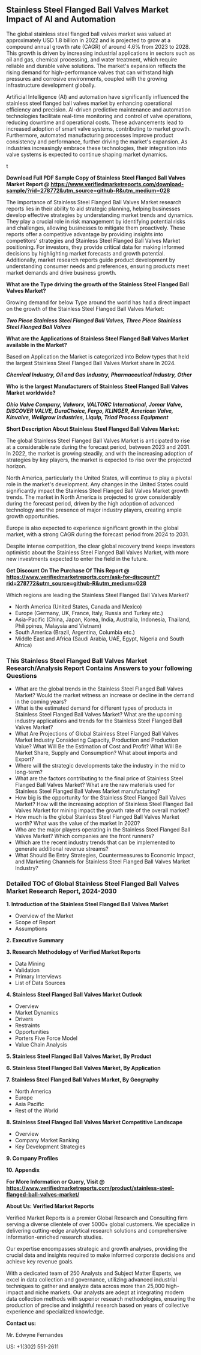 <h2>Stainless Steel Flanged Ball Valves Market Impact of AI and Automation</h2><p>The global stainless steel flanged ball valves market was valued at approximately USD 1.8 billion in 2022 and is projected to grow at a compound annual growth rate (CAGR) of around 4.6% from 2023 to 2028. This growth is driven by increasing industrial applications in sectors such as oil and gas, chemical processing, and water treatment, which require reliable and durable valve solutions. The market's expansion reflects the rising demand for high-performance valves that can withstand high pressures and corrosive environments, coupled with the growing infrastructure development globally.</p><p>Artificial Intelligence (AI) and automation have significantly influenced the stainless steel flanged ball valves market by enhancing operational efficiency and precision. AI-driven predictive maintenance and automation technologies facilitate real-time monitoring and control of valve operations, reducing downtime and operational costs. These advancements lead to increased adoption of smart valve systems, contributing to market growth. Furthermore, automated manufacturing processes improve product consistency and performance, further driving the market's expansion. As industries increasingly embrace these technologies, their integration into valve systems is expected to continue shaping market dynamics.</p>t</p><p id="" class=""><strong>Download Full PDF Sample Copy of Stainless Steel Flanged Ball Valves Market Report @ <a href="https://www.verifiedmarketreports.com/download-sample/?rid=278772&utm_source=github-R&utm_medium=028" target="_blank">https://www.verifiedmarketreports.com/download-sample/?rid=278772&utm_source=github-R&utm_medium=028</a></strong></p><p>The importance of&nbsp;Stainless Steel Flanged Ball Valves Market research reports lies in their ability to aid strategic planning, helping businesses develop effective strategies by understanding market trends and dynamics. They play a crucial role in risk management by identifying potential risks and challenges, allowing businesses to mitigate them proactively. These reports offer a competitive advantage by providing insights into competitors' strategies and Stainless Steel Flanged Ball Valves Market positioning. For investors, they provide critical data for making informed decisions by highlighting market forecasts and growth potential. Additionally, market research reports guide product development by understanding consumer needs and preferences, ensuring products meet market demands and drive business growth.</p><p><strong>What are the&nbsp;Type driving the growth of the Stainless Steel Flanged Ball Valves Market?</strong></p><p id="" class="">Growing demand for below Type around the world has had a direct impact on the growth of the Stainless Steel Flanged Ball Valves Market:</p><em><strong>Two Piece Stainless Steel Flanged Ball Valves, Three Piece Stainless Steel Flanged Ball Valves</strong></em></p><strong>What are the&nbsp;Applications&nbsp;of Stainless Steel Flanged Ball Valves Market available in the Market?</strong></p><p id="" class="">Based on Application the Market is categorized into Below types that held the largest Stainless Steel Flanged Ball Valves Market share In 2024.</p><em><strong>Chemical Industry, Oil and Gas Industry, Pharmaceutical Industry, Other</strong></em></p><strong>Who is the largest Manufacturers of Stainless Steel Flanged Ball Valves Market worldwide?</strong></p><p><em><strong>Ohio Valve Company, Valworx, VALTORC International, Jomar Valve, DISCOVER VALVE, DuraChoice, Fergo, KLINGER, American Valve, Kinvalve, Wellgrow Industries, Liquip, Triad Process Equipment</strong></em></p><p id="" class=""><strong>Short Description About Stainless Steel Flanged Ball Valves Market:</strong></p><p>The global Stainless Steel Flanged Ball Valves Market is anticipated to rise at a considerable rate during the forecast period, between 2023 and 2031. In 2022, the market is growing steadily, and with the increasing adoption of strategies by key players, the market is expected to rise over the projected horizon.</p><p>North America, particularly the United States, will continue to play a pivotal role in the market's development. Any changes in the United States could significantly impact the Stainless Steel Flanged Ball Valves Market growth trends. The market in North America is projected to grow considerably during the forecast period, driven by the high adoption of advanced technology and the presence of major industry players, creating ample growth opportunities.</p><p>Europe is also expected to experience significant growth in the global market, with a strong CAGR during the forecast period from 2024 to 2031.</p><p>Despite intense competition, the clear global recovery trend keeps investors optimistic about the Stainless Steel Flanged Ball Valves Market, with more new investments expected to enter the field in the future.</p><p id="" class=""><strong>Get Discount On The Purchase Of This Report @ <a href="https://www.verifiedmarketreports.com/ask-for-discount/?rid=278772&utm_source=github-R&utm_medium=028" target="_blank">https://www.verifiedmarketreports.com/ask-for-discount/?rid=278772&utm_source=github-R&utm_medium=028</a></strong></p>Which regions are leading the Stainless Steel Flanged Ball Valves Market?</p><ul><li>North America (United States, Canada and Mexico)</li><li>Europe (Germany, UK, France, Italy, Russia and Turkey etc.)</li><li>Asia-Pacific (China, Japan, Korea, India, Australia, Indonesia, Thailand, Philippines, Malaysia and Vietnam)</li><li>South America (Brazil, Argentina, Columbia etc.)</li><li>Middle East and Africa (Saudi Arabia, UAE, Egypt, Nigeria and South Africa)</li></ul><h3 id="" class="">This Stainless Steel Flanged Ball Valves Market Research/Analysis Report Contains Answers to your following Questions</h3><ul><li>What are the global trends in the Stainless Steel Flanged Ball Valves Market? Would the market witness an increase or decline in the demand in the coming years?</li><li>What is the estimated demand for different types of products in Stainless Steel Flanged Ball Valves Market? What are the upcoming industry applications and trends for the Stainless Steel Flanged Ball Valves Market?</li><li>What Are Projections of Global Stainless Steel Flanged Ball Valves Market Industry Considering Capacity, Production and Production Value? What Will Be the Estimation of Cost and Profit? What Will Be Market Share, Supply and Consumption? What about imports and Export?</li><li>Where will the strategic developments take the industry in the mid to long-term?</li><li>What are the factors contributing to the final price of Stainless Steel Flanged Ball Valves Market? What are the raw materials used for Stainless Steel Flanged Ball Valves Market manufacturing?</li><li>How big is the opportunity for the Stainless Steel Flanged Ball Valves Market? How will the increasing adoption of Stainless Steel Flanged Ball Valves Market for mining impact the growth rate of the overall market?</li><li>How much is the global Stainless Steel Flanged Ball Valves Market worth? What was the value of the market In 2020?</li><li>Who are the major players operating in the Stainless Steel Flanged Ball Valves Market? Which companies are the front runners?</li><li>Which are the recent industry trends that can be implemented to generate additional revenue streams?</li><li>What Should Be Entry Strategies, Countermeasures to Economic Impact, and Marketing Channels for Stainless Steel Flanged Ball Valves Market Industry?</li></ul><h3 id="" class="">Detailed TOC of Global Stainless Steel Flanged Ball Valves Market Research Report, 2024-2030</h3><p id="" class=""><strong>1. Introduction of the Stainless Steel Flanged Ball Valves Market</strong></p><ul><li>Overview of the Market</li><li>Scope of Report</li><li>Assumptions</li></ul><p id="" class=""><strong>2. Executive Summary</strong></p><p id="" class=""><strong>3. Research Methodology of Verified Market Reports</strong></p><ul><li>Data Mining</li><li>Validation</li><li>Primary Interviews</li><li>List of Data Sources</li></ul><p id="" class=""><strong>4. Stainless Steel Flanged Ball Valves Market Outlook</strong></p><ul><li>Overview</li><li>Market Dynamics</li><li>Drivers</li><li>Restraints</li><li>Opportunities</li><li>Porters Five Force Model</li><li>Value Chain Analysis</li></ul><p id="" class=""><strong>5. Stainless Steel Flanged Ball Valves Market, By Product</strong></p><p id="" class=""><strong>6. Stainless Steel Flanged Ball Valves Market, By Application</strong></p><p id="" class=""><strong>7. Stainless Steel Flanged Ball Valves Market, By Geography</strong></p><ul><li>North America</li><li>Europe</li><li>Asia Pacific</li><li>Rest of the World</li></ul><p id="" class=""><strong>8. Stainless Steel Flanged Ball Valves Market Competitive Landscape</strong></p><ul><li>Overview</li><li>Company Market Ranking</li><li>Key Development Strategies</li></ul><p id="" class=""><strong>9. Company Profiles</strong></p><p id="" class=""><strong>10. Appendix</strong></p><p id="" class=""><strong>For More Information or Query, Visit @ <a href="https://www.verifiedmarketreports.com/product/stainless-steel-flanged-ball-valves-market/" target="_blank">https://www.verifiedmarketreports.com/product/stainless-steel-flanged-ball-valves-market/</a></strong></p><p id="" class=""><strong>About Us: Verified Market Reports</strong></p><p id="" class="">Verified Market Reports is a premier Global Research and Consulting firm serving a diverse clientele of over 5000+ global customers. We specialize in delivering cutting-edge analytical research solutions and comprehensive information-enriched research studies.</p><p id="" class="">Our expertise encompasses strategic and growth analyses, providing the crucial data and insights required to make informed corporate decisions and achieve key revenue goals.</p><p id="" class="">With a dedicated team of 250 Analysts and Subject Matter Experts, we excel in data collection and governance, utilizing advanced industrial techniques to gather and analyze data across more than 25,000 high-impact and niche markets. Our analysts are adept at integrating modern data collection methods with superior research methodologies, ensuring the production of precise and insightful research based on years of collective experience and specialized knowledge.</p><p id="" class=""><strong>Contact us:</strong></p><p id="" class="">Mr. Edwyne Fernandes</p><p id="" class="">US: +1(302) 551-2611</p>